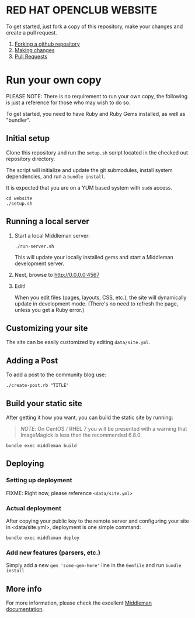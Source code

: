 # RED HAT OPENCLUB WEBSITE

To get started, just fork a copy of this repository, make your changes and create a pull request.

1. [Forking a github repository](https://help.github.com/articles/fork-a-repo/)
2. [Making changes](https://help.github.com/articles/editing-files-in-your-repository/)
3. [Pull Requests](https://help.github.com/articles/about-pull-requests/)

# Run your own copy

PLEASE NOTE: There is no requirement to run your own copy, the following is just a reference
for those who may wish to do so.

To get started, you need to have Ruby and Ruby Gems installed, as well
as "bundler".


## Initial setup
Clone this repository and run the `setup.sh` script located in the checked out repository directory.

The script will initialize and update the git submodules, install system dependencies, and run a
`bundle install`.

It is expected that you are on a YUM based system with `sudo` access.

```
cd website
./setup.sh
```

## Running a local server

1. Start a local Middleman server:

   `./run-server.sh`

   This will update your locally installed gems and start a Middleman
   development server.

2. Next, browse to <http://0.0.0.0:4567>

3. Edit!

   When you edit files (pages, layouts, CSS, etc.), the site will
   dynamically update in development mode. (There's no need to refresh
   the page, unless you get a Ruby error.)


## Customizing your site

The site can be easily customized by editing `data/site.yml`.


## Adding a Post

To add a post to the community blog use:

```
./create-post.rb "TITLE"
```


## Build your static site

After getting it how you want, you can build the static site by running:

> *NOTE*: On CentOS / RHEL 7 you will be presented with a warning that
> ImageMagick is less than the recommended 6.8.0.

`bundle exec middleman build`


## Deploying

### Setting up deployment

FIXME: Right now, please reference `<data/site.yml>`

### Actual deployment

After copying your public key to the remote server and configuring your
site in <data/site.yml>, deployment is one simple command:

```
bundle exec middleman deploy
```


### Add new features (parsers, etc.)

Simply add a new `gem 'some-gem-here'` line in the `Gemfile` and run
`bundle install`


## More info

For more information, please check the excellent
[Middleman documentation](https://middlemanapp.com/basics/install/).
